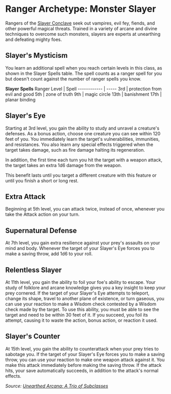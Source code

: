 # Ranger Archetype: Monster Slayer
Rangers of the [Slayer Conclave](../../Organizations/MerchantGuilds/SlayerConclave.md) seek out vampires, evil fey, fiends, and other powerful magical threats. Trained in a variety of arcane and divine techniques to overcome such monsters, slayers are experts at unearthing and defeating mighty foes.

## Slayer's Mysticism
You learn an additional spell when you reach certain levels in this class, as shown in the Slayer Spells table. The spell counts as a ranger spell for you but doesn't count against the number of ranger spells you know.

**Slayer Spells** 
Ranger Level | Spell
------------ | -----
3rd | protection from evil and good
5th | zone of truth
9th | magic circle
13th | banishment
17th | planar binding

## Slayer's Eye
Starting at 3rd level, you gain the ability to study and unravel a creature's defenses. As a bonus action, choose one creature you can see within 120 feet of you. You immediately learn the target's vulnerabilities, immunities, and resistances. You also learn any special effects triggered when the target takes damage, such as fire damage halting its regeneration.

In addition, the first time each turn you hit the target with a weapon attack, the target takes an extra 1d6 damage from the weapon.

This benefit lasts until you target a different creature with this feature or until you finish a short or long rest.

## Extra Attack
Beginning at 5th level, you can attack twice, instead of once, whenever you take the Attack action on your turn.
 
## Supernatural Defense
At 7th level, you gain extra resilience against your prey's assaults on your mind and body. Whenever the target of your Slayer's Eye forces you to make a saving throw, add 1d6 to your roll.

## Relentless Slayer
At 11th level, you gain the ability to foil your foe's ability to escape. Your study of folklore and arcane knowledge gives you a key insight to keep your prey cornered. If the target of your Slayer's Eye attempts to teleport, change its shape, travel to another plane of existence, or turn gaseous, you can use your reaction to make a Wisdom check contested by a Wisdom check made by the target. To use this ability, you must be able to see the target and need to be within 30 feet of it. If you succeed, you foil its attempt, causing it to waste the action, bonus action, or reaction it used.

## Slayer's Counter
At 15th level, you gain the ability to counterattack when your prey tries to sabotage you. If the target of your Slayer's Eye forces you to make a saving throw, you can use your reaction to make one weapon attack against it. You make this attack immediately before making the saving throw. If the attack hits, your save automatically succeeds, in addition to the attack's normal effects.

*Source: [Unearthed Arcana: A Trio of Subclasses](https://dnd.wizards.com/articles/unearthed-arcana/trio-subclasses)*